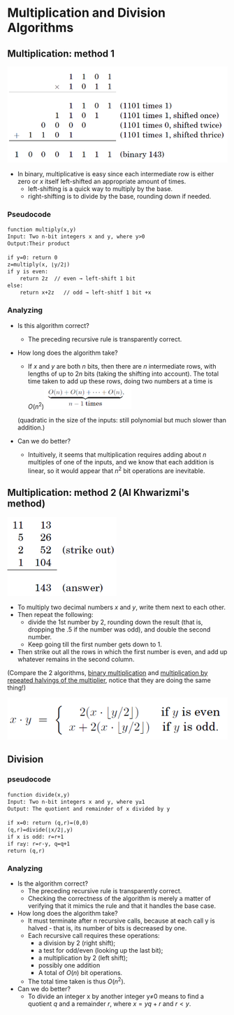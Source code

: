 # Multiplication and Division Algorithms

## Multiplication: method 1

<img src="img/biMul.png" />

* In binary, multiplicative is easy since each intermediate row is either zero or $x$ itself left-shifted an appropriate amount of times. 
  * left-shifting is a quick way to multiply by the base. 
  * right-shifting is to divide by the base, rounding down if needed. 

### Pseudocode

```pseudocode
function multiply(x,y)
Input: Two n-bit integers x and y, where y>0
Output:Their product

if y=0: return 0
z=multiply(x, ⌊y/2⌋)
if y is even:
	return 2z  // even → left-shift 1 bit
else:
	return x+2z   // odd → left-shitf 1 bit +x
```

### Analyzing

* Is this algorithm correct? 

  * The preceding recursive rule is transparently correct.

* How long does the algorithm take?
  * If $x$ and $y$ are both $n$ bits, then there are $n$ intermediate rows, with lengths of up to $2n$ bits (taking the shifting into account). The total time taken to add up these rows, doing two numbers at a time is $O(n^2)$<img src="img/mulTime.png" width="200px" />

  (quadratic in the size of the inputs: still polynomial but much slower than addition.)

* Can we do better?

  * Intuitively, it seems that multiplication requires adding about $n$ multiples of one of the inputs, and we know that each addition is linear, so it would appear that $n^2$ bit operations are inevitable. 

## Multiplication: method 2 (Al Khwarizmi's method)

<img src="img/AKMul.png" width="250px" />

* To multiply two decimal numbers $x$ and $y$, write them next to each other. 
* Then repeat the following: 
  * divide the 1st number by 2, rounding down the result (that is, dropping the .5 if the number was odd), and double the second number. 
  * Keep going till the first number gets down to 1. 
* Then strike out all the rows in which the first number is even, and add up whatever remains in the second column. 

(Compare the 2 algorithms, <u>binary multiplication</u> and <u>multiplication by repeated halvings of the multiplier</u>, notice that they are doing the same thing!)

<img src="img/MulAl.png" />

## Division

### pseudocode

```pseudocode
function divide(x,y)
Input: Two n-bit integers x and y, where y≥1
Output: The quotient and remainder of x divided by y

if x=0: return (q,r)=(0,0)
(q,r)=divide(⌊x/2⌋,y)
if x is odd: r=r+1
if r≥y: r=r-y, q=q+1
return (q,r)
```

### Analyzing

* Is the algorithm correct?
  * The preceding recursive rule is transparently correct.
  * Checking the correctness of the algorithm is merely a matter of verifying that it mimics the rule and that it handles the base case. 
* How long does the algorithm take?
  * It must terminate after n recursive calls, because at each call y is halved - that is, its number of bits is decreased by one. 
  * Each recursive call requires these operations: 
    * a division by 2 (right shift);
    * a test for odd/even (looking up the last bit);
    * a multiplication by 2 (left shift); 
    * possibly one addition
    * A total of $O(n)$ bit operations. 
  * The total time taken is thus $O(n^2)$. 
* Can we do better? 
  * To divide an integer x by another integer y≠0 means to find a quotient $q$ and a remainder $r$, where $x=yq+r$ and $r<y$. 

